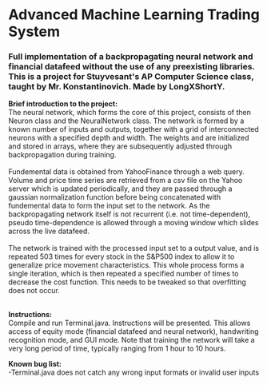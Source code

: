 # Advanced Machine Learning Trading System
<h3>Full implementation of a backpropagating neural network and financial datafeed without the use of any preexisting libraries.
This is a project for Stuyvesant's AP Computer Science class, taught by Mr. Konstantinovich. Made by LongXShortY.</h3>

<b>Brief introduction to the project:</b><br>
The neural network, which forms the core of this project, consists of then Neuron class and the NeuralNetwork class. The network is formed by a known number of inputs and outputs, together with a grid of interconnected neurons with a specified depth and width. The weights and are initialized and stored in arrays, where they are subsequently adjusted through backpropagation during training. <br> <br> 
Fundemental data is obtained from YahooFinance through a web query. Volume and price time series are retrieved from a csv file on the Yahoo server which is updated periodically, and they are passed through a gaussian normalization function before being concatenated with fundemental data to form the input set to the network. As the backpropagating network itself is not recurrent (i.e. not time-dependent), pseudo time-dependence is allowed through a moving window which slides across the live datafeed.<br><br> 
The network is trained with the processed input set to a output value, and is repeated 503 times for every stock in the S&P500 index to allow it to generalize price movement characteristics. This whole process forms a single iteration, which is then repeated a specified number of times to decrease the cost function. This needs to be tweaked so that overfitting does not occur. <br> <br> 

<b>Instructions:</b> <br>
Compile and run Terminal.java. Instructions will be presented. This allows access of equity mode (financial datafeed and neural network), handwriting recognition mode, and GUI mode. Note that training the network will take a very long period of time, typically ranging from 1 hour to 10 hours. <br>

<b>Known bug list:</b> <br> 
-Terminal.java does not catch any wrong input formats or invalid user inputs


